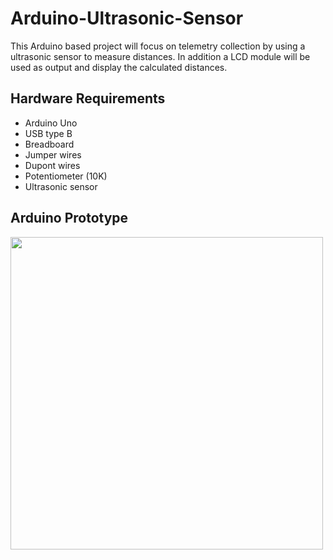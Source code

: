 # Arduino-Ultrasonic-Sensor

This Arduino based project will focus on telemetry collection by using a ultrasonic sensor to measure distances.
In addition a LCD module will  be used as output and display the calculated distances.

## Hardware Requirements

- Arduino Uno
- USB type B
- Breadboard
- Jumper wires
- Dupont wires
- Potentiometer (10K)
- Ultrasonic sensor

## Arduino Prototype

<img src="C:\Users\edwar\Pictures\arduinoSensor.jpg" width="500">                     


